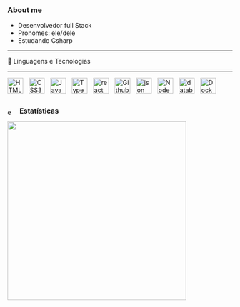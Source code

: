 ### About me
- Desenvolvedor full Stack
- Pronomes: ele/dele
- Estudando Csharp

---
  <p> 🤖 Linguagens e Tecnologias
   
---



<img align="left"
  title="HTML5"
  alt="HTML5 icon"
  style="padding-right:10px;"
  width="35px"
  src="https://cdn.jsdelivr.net/gh/devicons/devicon@latest/icons/html5/html5-original.svg" />

  <img align="left"
    title="CSS3"
  alt="CSS3 icon"
  style="padding-right:10px;"
  width="35px"
  src="https://cdn.jsdelivr.net/gh/devicons/devicon@latest/icons/css3/css3-original.svg" />
          
            
  <img align="left"
    title="JavaScript"
  alt="JavaScript icon"
  style="padding-right:10px;"
  width="35px"
  src="https://cdn.jsdelivr.net/gh/devicons/devicon@latest/icons/javascript/javascript-original.svg" />
          
          
  <img align="left"
    title="TypeScript"
  alt="TypeScript icon"
  style="padding-right:10px;"
  width="35px"
  src="https://cdn.jsdelivr.net/gh/devicons/devicon@latest/icons/typescript/typescript-original.svg" />

<img  align="left"
    title="React"
  alt="react icon"
  style="padding-right:10px;"
  width="35px" 
  src="https://cdn.jsdelivr.net/gh/devicons/devicon@latest/icons/atom/atom-original.svg" />
        

  <img align="left"
    title="Github"
  alt="Github icon"
  style="padding-right:10px;"
  width="35px"
    class="devicon-github-original"
  src="https://cdn.jsdelivr.net/gh/devicons/devicon@latest/icons/github/github-original.svg" />

  <img align="left"
    title="JSON"
  alt="json icon"
  style="padding-right:10px;"
  width="35px"
  src="https://cdn.jsdelivr.net/gh/devicons/devicon@latest/icons/json/json-original.svg" />


<img align="left"
    title="NodeJs"
  alt="Node icon"
  style="padding-right:10px;"
  width="35px"
  src="https://cdn.jsdelivr.net/gh/devicons/devicon@latest/icons/nodejs/nodejs-original.svg" />
          

  

<img 
  align="left"
    title="MySql & PostgreSql"
  alt="database icon"
  style="padding-right:10px;"
  width="35px"
  src="https://cdn.jsdelivr.net/gh/devicons/devicon@latest/icons/azuresqldatabase/azuresqldatabase-original.svg" />

<img   align="left"
    title="Docker"
  alt="Docker icon"
  style="padding-right:10px;"
  width="35px"
  src="https://cdn.jsdelivr.net/gh/devicons/devicon@latest/icons/docker/docker-original-wordmark.svg" />
                   

<br>
<br>
<br>
<p>
  <img 
    src="https://www.svgrepo.com/show/67493/statistics.svg" 
    width="15px" 
    alt="estatísticas icon" 
    style="vertical-align: middle; padding-right: 8px;" />
  <strong style="font-size: 1.1em;">Estatísticas</strong>
</p>
  <img align="left"
  style="padding-right:10px;"
  width="400px"
  src="https://github-readme-stats.vercel.app/api?username=paulo-demetrio&show_icons=true&theme=dracula&includes_allcommits=true&locale=pt-br" />


  



  
   
